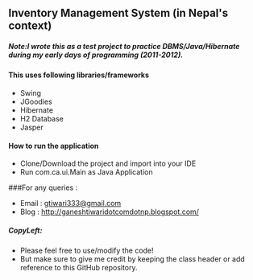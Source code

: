 ## Inventory Management System (in Nepal's context)

##### Note:I wrote this as a test project to practice DBMS/Java/Hibernate during my early days of programming (2011-2012). 

#### This uses following libraries/frameworks
- Swing 
- JGoodies 
- Hibernate 
- H2 Database 
- Jasper

#### How to run the application
- Clone/Download the project and import into your IDE
- Run com.ca.ui.Main as Java Application

###For any queries :
- Email : gtiwari333@gmail.com
- Blog : http://ganeshtiwaridotcomdotnp.blogspot.com/ 


##### CopyLeft:
- Please feel free to use/modify the code! 
- But make sure to give me credit by keeping the class header or add reference to this GitHub repository.
  